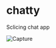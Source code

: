 # chatty

Sclicing chat app 


![Capture](https://github.com/farhansyam/chatty/assets/31535717/c47bc2ba-1bde-4491-910e-51354b320f73)
